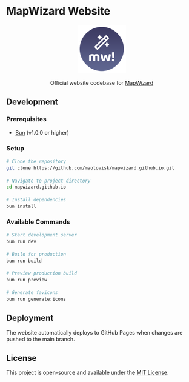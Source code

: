# MapWizard Website

<div align="center">
  
  ![MapWizard Logo](./public/img/favicon-128x128.png)
  
  Official website codebase for [MapWizard](https://github.com/maotovisk/MapWizard)
  
</div>

## Development

### Prerequisites

- [Bun](https://bun.sh) (v1.0.0 or higher)

### Setup

```bash
# Clone the repository
git clone https://github.com/maotovisk/mapwizard.github.io.git

# Navigate to project directory
cd mapwizard.github.io

# Install dependencies
bun install
```

### Available Commands

```bash
# Start development server
bun run dev

# Build for production
bun run build

# Preview production build
bun run preview

# Generate favicons
bun run generate:icons
```

## Deployment

The website automatically deploys to GitHub Pages when changes are pushed to the main branch.

## License

This project is open-source and available under the [MIT License](LICENSE).
